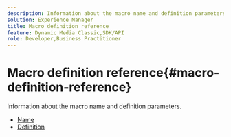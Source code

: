 ```yaml
---
description: Information about the macro name and definition parameters.
solution: Experience Manager
title: Macro definition reference
feature: Dynamic Media Classic,SDK/API
role: Developer,Business Practitioner
---
```


# Macro definition reference{#macro-definition-reference}

Information about the macro name and definition parameters.

* [Name](r-name-macro.md)
* [Definition](r-definition-macro.md)
